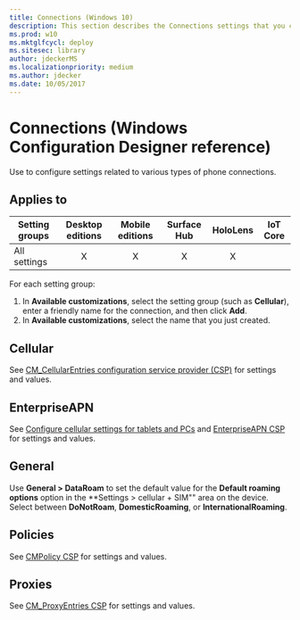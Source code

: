 ```yaml
---
title: Connections (Windows 10)
description: This section describes the Connections settings that you can configure in provisioning packages for Windows 10 using Windows Configuration Designer.
ms.prod: w10
ms.mktglfcycl: deploy
ms.sitesec: library
author: jdeckerMS
ms.localizationpriority: medium
ms.author: jdecker
ms.date: 10/05/2017
---
```


# Connections (Windows Configuration Designer reference)

Use to configure settings related to various types of phone connections.

## Applies to

| Setting groups  | Desktop editions | Mobile editions | Surface Hub | HoloLens | IoT Core |
| --- | :---: | :---: | :---: | :---: | :---: |
| All settings  | X |  X  | X | X |  |


For each setting group:
1. In **Available customizations**, select the setting group (such as **Cellular**), enter a friendly name for the connection, and then click **Add**.
2. In **Available customizations**, select the name that you just created. 

## Cellular

See [CM_CellularEntries configuration service provider (CSP)](https://msdn.microsoft.com/windows/hardware/commercialize/customize/mdm/cm-cellularentries-csp) for settings and values.

## EnterpriseAPN

See [Configure cellular settings for tablets and PCs](https://docs.microsoft.com/windows/configuration/provisioning-apn) and 
[EnterpriseAPN CSP](https://msdn.microsoft.com/windows/hardware/commercialize/customize/mdm/enterpriseapn-csp) for settings and values.

## General

Use **General > DataRoam** to set the default value for the **Default roaming options** option in the **Settings > cellular + SIM"" area on the device. Select between **DoNotRoam**, **DomesticRoaming**, or **InternationalRoaming**. 

## Policies

See [CMPolicy CSP](https://msdn.microsoft.com/windows/hardware/commercialize/customize/mdm/cmpolicy-csp) for settings and values.

## Proxies

See [CM_ProxyEntries CSP](https://msdn.microsoft.com/windows/hardware/commercialize/customize/mdm/cm-proxyentries-csp) for settings and values.